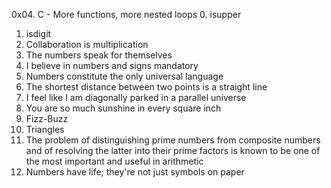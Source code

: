 0x04. C - More functions, more nested loops
0. isupper
1. isdigit
2. Collaboration is multiplication
3. The numbers speak for themselves
4. I believe in numbers and signs mandatory
5. Numbers constitute the only universal language
6. The shortest distance between two points is a straight line
7. I feel like I am diagonally parked in a parallel universe
8. You are so much sunshine in every square inch
9. Fizz-Buzz
10. Triangles
11. The problem of distinguishing prime numbers from composite numbers and of resolving the latter into their prime factors is known to be one of the most important and useful in arithmetic
12. Numbers have life; they're not just symbols on paper


